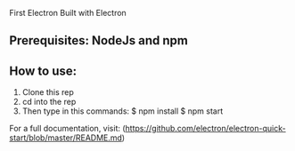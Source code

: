 First Electron Built with Electron

## Prerequisites: NodeJs and npm

## How to use:
1. Clone this rep
2. cd into the rep
3. Then type in this commands:
$ npm install
$ npm start

For a full documentation, visit: (https://github.com/electron/electron-quick-start/blob/master/README.md)
